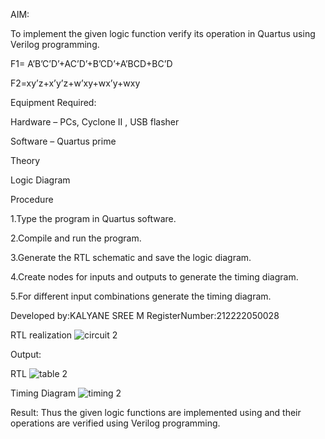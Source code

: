 AIM:

To implement the given logic function verify its operation in Quartus using Verilog programming.

F1= A’B’C’D’+AC’D’+B’CD’+A’BCD+BC’D

F2=xy’z+x’y’z+w’xy+wx’y+wxy

Equipment Required:

Hardware – PCs, Cyclone II , USB flasher

Software – Quartus prime

Theory

Logic Diagram

Procedure

1.Type the program in Quartus software.

2.Compile and run the program.

3.Generate the RTL schematic and save the logic diagram.

4.Create nodes for inputs and outputs to generate the timing diagram.

5.For different input combinations generate the timing diagram.






Developed by:KALYANE SREE M     RegisterNumber:212222050028

RTL realization
![circuit 2](https://github.com/Kalyanesree/implementation-of-combinational-logic/assets/163311552/ddd53e4d-956d-4e9c-9d46-7893c5d86f7f)

Output:

RTL
![table 2](https://github.com/Kalyanesree/implementation-of-combinational-logic/assets/163311552/b456f9f6-2bd8-4ecf-b3f8-6b66a358ab48)


Timing Diagram
![timing 2](https://github.com/Kalyanesree/implementation-of-combinational-logic/assets/163311552/4b8b5937-95b6-409d-bc49-c22f2eb23985)



Result:
Thus the given logic functions are implemented using and their operations are verified using Verilog programming.

